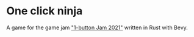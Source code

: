 # One click ninja

A game for the game jam
["1-button Jam 2021"](https://itch.io/jam/1-button-jam-2021)
written in Rust with Bevy.
